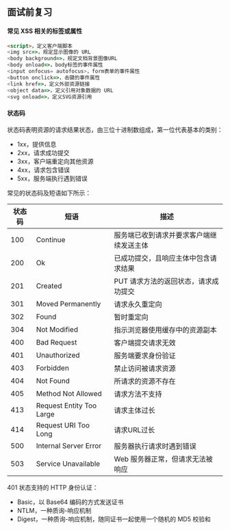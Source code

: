 ## 面试前复习

#### 常见 XSS 相关的标签或属性

~~~html
<script>，定义客户端脚本
<img src=>，规定显示图像的 URL
<body background=>，规定文档背景图像URL
<body onload=>，body标签的事件属性
<input onfocus= autofocus>，form表单的事件属性
<button onclick=>，击键的事件属性
<link href=>，定义外部资源链接
<object data=>，定义引用对象数据的 URL
<svg onload=>，定义SVG资源引用
~~~



####  状态码 

状态码表明资源的请求结果状态，由三位十进制数组成，第一位代表基本的类别：

- 1xx，提供信息
- 2xx，请求成功提交
- 3xx，客户端重定向其他资源
- 4xx，请求包含错误
- 5xx，服务端执行遇到错误

常见的状态码及短语如下所示：

| 状态码 | 短语                     | 描述                                     |
| ------ | ------------------------ | ---------------------------------------- |
| 100    | Continue                 | 服务端已收到请求并要求客户端继续发送主体 |
| 200    | Ok                       | 已成功提交，且响应主体中包含请求结果     |
| 201    | Created                  | PUT 请求方法的返回状态，请求成功提交     |
| 301    | Moved Permanently        | 请求永久重定向                           |
| 302    | Found                    | 暂时重定向                               |
| 304    | Not Modified             | 指示浏览器使用缓存中的资源副本           |
| 400    | Bad Request              | 客户端提交请求无效                       |
| 401    | Unauthorized             | 服务端要求身份验证                       |
| 403    | Forbidden                | 禁止访问被请求资源                       |
| 404    | Not Found                | 所请求的资源不存在                       |
| 405    | Method Not Allowed       | 请求方法不支持                           |
| 413    | Request Entity Too Large | 请求主体过长                             |
| 414    | Request URI Too Long     | 请求URL过长                              |
| 500    | Internal Server Error    | 服务器执行请求时遇到错误                 |
| 503    | Service Unavailable      | Web 服务器正常，但请求无法被响应         |

401 状态支持的 HTTP 身份认证：

- Basic，以 Base64 编码的方式发送证书
- NTLM，一种质询-响应机制
- Digest，一种质询-响应机制，随同证书一起使用一个随机的 MD5 校验和



